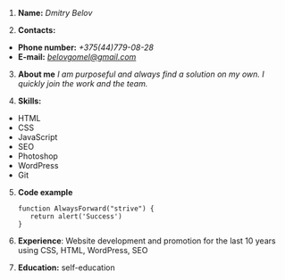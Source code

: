 1. **Name:** *Dmitry Belov*

2. **Сontacts:** 
  * **Phone number:** *+375(44)779-08-28*
  * **E-mail:** *belovgomel@gmail.com*

3. **About me** *I am purposeful and always find a solution on my own. I quickly join the work and the team.*

4. **Skills:**
 * HTML
 * CSS
 * JavaScript
 * SEO
 * Photoshop
 * WordPress
 * Git

5. **Сode example**
   ```
   function AlwaysForward("strive") {
      return alert('Success') 
   }
   ```
   
6. **Experience**: Website development and promotion for the last 10 years using CSS, HTML, WordPress, SEO

7. **Education:** self-education
